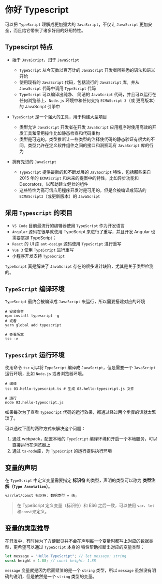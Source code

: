 # 你好 Typescript

可以把 `TypeScript` 理解成更加强大的 `JavaScript`，不仅让 `JavaScript` 更加安全，而且给它带来了诸多好用的好用特性。

## Typescirpt 特点

- 始于 `JavaScript`，归于 `JavaScript`

  - `TypeScript` 从今天数以百万计的 `JavaScript` 开发者所熟悉的语法和语义开始
  - 使用现有的 `JavaScript` 代码，包括流行的 `JavaScript` 库，并从 `JavaScript` 代码中调用 `TypeScript` 代码
  - `TypeScript` 可以编译出纯净、 简洁的 `JavaScript` 代码，并且可以运行在任何浏览器上、`Node.js` 环境中和任何支持 `ECMAScript 3`（或
    更高版本）的 JavaScript 引擎中

- `TypeScript` 是一个强大的工具，用于构建大型项目

  - 类型允许 `JavaScript` 开发者在开发 `JavaScript` 应用程序时使用高效的开发工具和常用操作比如静态检查和代码重构
  - 类型是可选的，类型推断让一些类型的注释使代码的静态验证有很大的不同。类型允许在定义软件组件之间的接口和洞察现有 `JavaScript` 库的行为

- 拥有先进的 `JavaScript`

  - `TypeScript` 提供最新的和不断发展的 `JavaScript` 特性，包括那些来自 2015 年的 `ECMAScript` 和未来的提案中的特性，比如异步功能和 Decorators，以帮助建立健壮的组件
  - 这些特性为高可信应用程序开发时是可用的，但是会被编译成简洁的 `ECMAScript3`（或更新版本）的 `JavaScript`

## 采用 `Typescript` 的项目

- `VS Code` 目前最流行的编辑器使用 `TypeScript` 作为开发语言
- `Angular` 源码在很早就使用 TypeScript 来进行了重写，并且开发 Angular 也需要掌握 TypeScript；
- `React` 的 UI 库 `ant-design` 源码使用 `TypeScript` 进行重写
- `Vue 3` 使用 `TypeScript` 进行重写
- 小程序开发支持 `TypeScript`

`TypeScript` 真是解决了 `JavaScript` 存在的很多设计缺陷，尤其是关于类型检测的。

## `TypeScript` 编译环境

`TypeScript` 最终会被编译成 `JavaScript` 来运行，所以需要搭建对应的环境

```shell
# 安装命令
npm install typescript -g
# 或者
yarn global add typescript

# 查看版本
tsc -v
```

## `Typescirpt` 运行环境

使用命令 `tsc` 可以将 `TypeScript` 编译成 `JavaScript`，但是需要一个 `JavaScript` 运行环境，比如 `Node.js` 或者浏览器环境。

```shell
# 编译
tsc 03.hello-typescript.ts # 生成 03.hello-typescript.js 文件

# 运行
node 03.hello-typescript.js
```

如果每次为了查看 `TypeScript` 代码的运行效果，都通过经过两个步骤的话就太繁琐了。

可以通过下面的两种方式来解决这个问题：

1. 通过 webpack，配置本地的 `TypeScript` 编译环境和开启一个本地服务，可以直接运行在浏览器上
2. 通过 `ts-node`库，为 `TypeScript` 的运行提供执行环境

## 变量的声明

在 `TypeScript` 中定义变量需要指定 **标识符** 的类型，声明的类型可以称为 **类型注解（`Type Annotation`）**。

```txt
var/let/const 标识符: 数据类型 = 值;
```

> 在 TypeScript 定义变量（标识符）和 ES6 之后一致，可以使用 `var`、`let`和`const`来定义。

## 变量的类型推导

在开发中，有时候为了方便起见并不会在声明每一个变量时都写上对应的数据类型，更希望可以通过 `TypeScript` 本身的
特性帮助推断出对应的变量类型：

```typescript
let message = "Hello TypeScript"; // let message: string
const height = 1.88; // const height: 1.88
```

`message` 变量就是因为后面赋值的是一个 `string` 类型，所以 `message` 虽然没有明确的说明，但是依然是一个 `string` 类型的变量。
